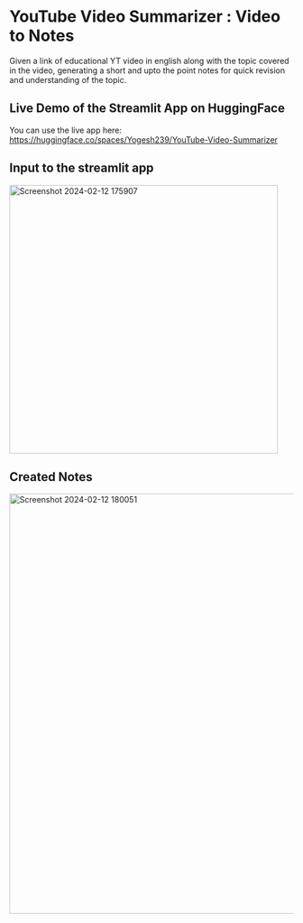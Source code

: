# YouTube Video Summarizer : Video to Notes

Given a link of educational YT video in english along with the topic covered in the video, generating a short and upto the point notes for quick revision and understanding of the topic.

## Live Demo of the Streamlit App on HuggingFace
 You can use the live app here: https://huggingface.co/spaces/Yogesh239/YouTube-Video-Summarizer

## Input to the streamlit app
<img width="476" alt="Screenshot 2024-02-12 175907" src="https://github.com/Yoge-sh/YouTube-Video-Summarizer/assets/93325653/c39e1a88-b8ca-4f5c-b273-e549cda0ce20">



## Created Notes 

<img width="745" alt="Screenshot 2024-02-12 180051" src="https://github.com/Yoge-sh/YouTube-Video-Summarizer/assets/93325653/ea1c3266-94de-4129-867d-3f83f7c8e19e">
